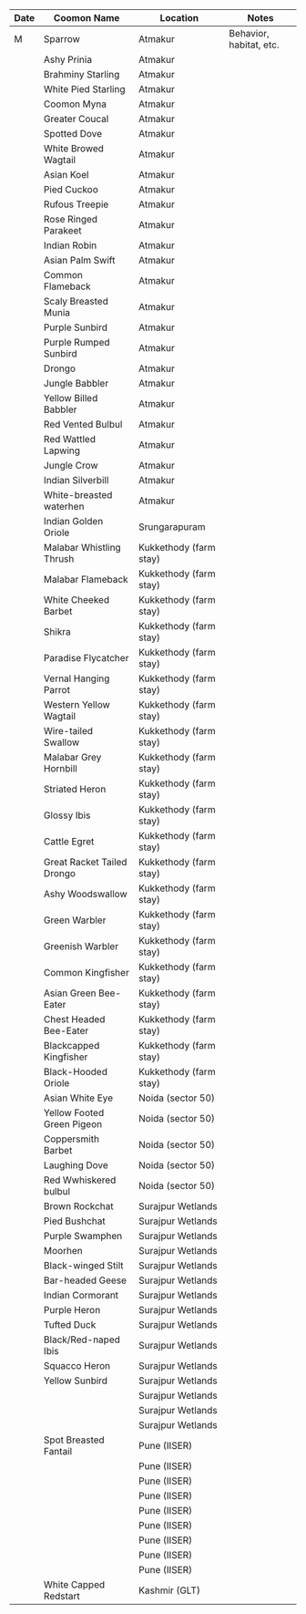 | Date       | Coomon Name        | Location                | Notes                    |
|------------|----------------|-------------------------|--------------------------|
| M           | Sparrow    | Atmakur                 | Behavior, habitat, etc.  |
|            |Ashy Prinia      | Atmakur                 |                          |
|            |Brahminy Starling| Atmakur                 |                          |
|            |White Pied Starling| Atmakur                 |                          |
|            |Coomon Myna  | Atmakur                 |                          |
|            |Greater Coucal| Atmakur                 |                          |
|            |Spotted Dove| Atmakur                 |                          |
|            |White Browed Wagtail| Atmakur                 |                          |
|            |Asian Koel| Atmakur                 |                          |
|            |Pied Cuckoo| Atmakur                 |                          |
|            |Rufous Treepie| Atmakur                 |                          |
|            |Rose Ringed Parakeet| Atmakur                 |                          |
|            |Indian Robin| Atmakur                 |                          |
|            |Asian Palm Swift| Atmakur                 |                          |
|            |Common Flameback| Atmakur                 |                          |
|            |Scaly Breasted Munia| Atmakur                 |                          |
|            |Purple Sunbird| Atmakur                 |                          |
|            |Purple Rumped Sunbird| Atmakur                 |                          |
|            |Drongo        | Atmakur|                          |
|            |Jungle Babbler| Atmakur                 |                          |
|            |Yellow Billed Babbler| Atmakur                 |                          |
|            |Red Vented Bulbul| Atmakur                 |                          |
|            |Red Wattled Lapwing     | Atmakur                 |                          |
|            |Jungle Crow  | Atmakur                 |                          |
|            |Indian Silverbill  | Atmakur                 |                          |
|            |White-breasted waterhen| Atmakur |      |
|            |Indian Golden Oriole | Srungarapuram                 |                          |
|            |Malabar Whistling Thrush| Kukkethody (farm stay)  |                          |
|            |Malabar Flameback| Kukkethody (farm stay)  |                          |
|            |White Cheeked Barbet| Kukkethody (farm stay)  |                          |
|            |Shikra  | Kukkethody (farm stay)  |                          |
|            |Paradise Flycatcher| Kukkethody (farm stay)  |                          |
|            |Vernal Hanging Parrot| Kukkethody (farm stay)  |                          |
|            |Western Yellow Wagtail| Kukkethody (farm stay)  |                          |
|            |Wire-tailed Swallow| Kukkethody (farm stay)  |                          |
|            |Malabar Grey Hornbill| Kukkethody (farm stay)  |                          |
|            |Striated Heron| Kukkethody (farm stay)  |                          |
|            |Glossy Ibis| Kukkethody (farm stay)  |                          |
|            |Cattle Egret| Kukkethody (farm stay)  |                          |
|            |Great Racket Tailed Drongo| Kukkethody (farm stay)  |                          |
|            |Ashy Woodswallow| Kukkethody (farm stay)  |                          |
|            |Green Warbler| Kukkethody (farm stay)  |                          |
|            |Greenish Warbler| Kukkethody (farm stay)  |                          |
|            |Common Kingfisher| Kukkethody (farm stay)  |                          |
|            |Asian Green Bee-Eater| Kukkethody (farm stay)  |                          |
|            |Chest Headed Bee-Eater| Kukkethody (farm stay)  |                          |
|            |Blackcapped Kingfisher| Kukkethody (farm stay)  |                          |
|            |Black-Hooded Oriole| Kukkethody (farm stay)  |                          |
|            |Asian White Eye | Noida (sector 50)       |                          |
|            |Yellow Footed Green Pigeon| Noida (sector 50)       |                          |
|            |Coppersmith Barbet  | Noida (sector 50)       |                          |
|            |Laughing Dove| Noida (sector 50)       |                          |
|            |Red Wwhiskered bulbul| Noida (sector 50)       |                          |
|            |Brown Rockchat| Surajpur Wetlands       |                          |
|            |Pied Bushchat| Surajpur Wetlands       |                          |
|            |Purple Swamphen| Surajpur Wetlands       |                          |
|            |Moorhen| Surajpur Wetlands       |                          |
|            |Black-winged Stilt| Surajpur Wetlands       |                          |
|            |Bar-headed Geese| Surajpur Wetlands       |                          |
|            |Indian Cormorant| Surajpur Wetlands       |                          |
|            |Purple Heron| Surajpur Wetlands       |                          |
|            |Tufted Duck| Surajpur Wetlands       |                          |
|            |Black/Red-naped Ibis| Surajpur Wetlands       |                          |
|            |Squacco Heron| Surajpur Wetlands       |                          |
|            |Yellow Sunbird| Surajpur Wetlands       |                          |
|            |                | Surajpur Wetlands       |                          |
|            |                | Surajpur Wetlands       |                          |
|            |                | Surajpur Wetlands       |                          |
|            |Spot Breasted Fantail| Pune (IISER)       |                          |
|            |                | Pune (IISER)       |                          |
|            |                | Pune (IISER)       |                          |
|            |                | Pune (IISER)       |                          |
|            |                | Pune (IISER)       |                          |
|            |                | Pune (IISER)       |                          |
|            |                | Pune (IISER)       |                          |
|            |                | Pune (IISER)       |                          |
|            |                | Pune (IISER)       |                          |
|            |White Capped Redstart| Kashmir (GLT) |                          |

